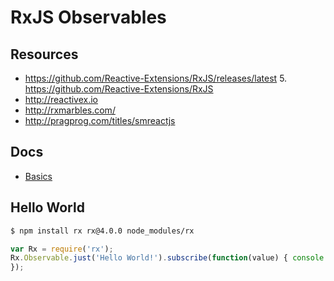 # RxJS Observables

## Resources

+ https://github.com/Reactive-Extensions/RxJS/releases/latest 5. https://github.com/Reactive-Extensions/RxJS
+ http://reactivex.io
+ http://rxmarbles.com/
+ http://pragprog.com/titles/smreactjs

## Docs

+ [Basics](./docs/basics.md)

## Hello World

```bash
$ npm install rx rx@4.0.0 node_modules/rx
```

```js
var Rx = require('rx');
Rx.Observable.just('Hello World!').subscribe(function(value) { console.log(value);
});
```

